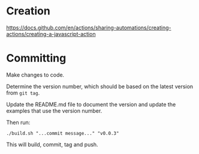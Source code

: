 # Creation

https://docs.github.com/en/actions/sharing-automations/creating-actions/creating-a-javascript-action

# Committing

Make changes to code. 

Determine the version number, which should be based on the latest version from `git tag`.

Update the README.md file to document the version and update the examples that use the version number.

Then run:

    ./build.sh "...commit message..." "v0.0.3"

This will build, commit, tag and push.
